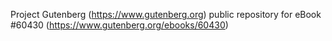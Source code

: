 Project Gutenberg (https://www.gutenberg.org) public repository for eBook #60430 (https://www.gutenberg.org/ebooks/60430)
